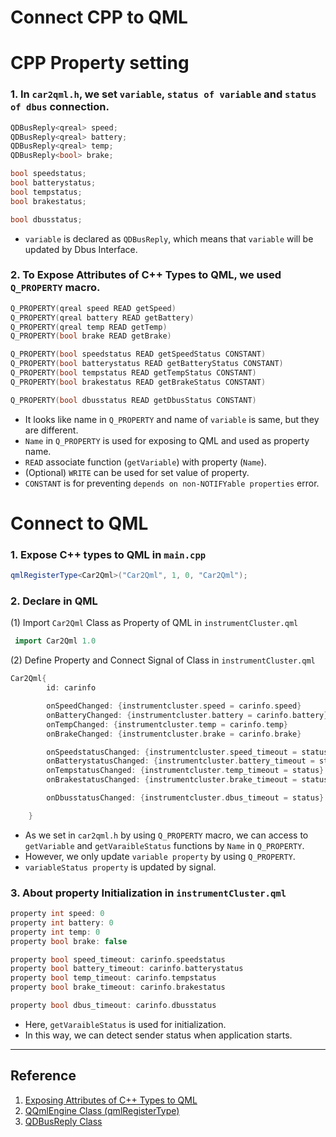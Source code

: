 # Connect CPP to QML

# CPP Property setting

### 1. In `car2qml.h`, we set `variable`, `status of variable` and `status of dbus` connection.

```cpp
QDBusReply<qreal> speed;
QDBusReply<qreal> battery;
QDBusReply<qreal> temp;
QDBusReply<bool> brake;

bool speedstatus;
bool batterystatus;
bool tempstatus;
bool brakestatus;

bool dbusstatus;
```

- `variable` is declared as `QDBusReply`, which means that `variable` will be updated by Dbus Interface.

 

### 2. To Expose Attributes of C++ Types to QML, we used `Q_PROPERTY` macro.

```cpp
Q_PROPERTY(qreal speed READ getSpeed)
Q_PROPERTY(qreal battery READ getBattery)
Q_PROPERTY(qreal temp READ getTemp)
Q_PROPERTY(bool brake READ getBrake)

Q_PROPERTY(bool speedstatus READ getSpeedStatus CONSTANT)
Q_PROPERTY(bool batterystatus READ getBatteryStatus CONSTANT)
Q_PROPERTY(bool tempstatus READ getTempStatus CONSTANT)
Q_PROPERTY(bool brakestatus READ getBrakeStatus CONSTANT)

Q_PROPERTY(bool dbusstatus READ getDbusStatus CONSTANT)
```

- It looks like name in `Q_PROPERTY` and name of `variable` is same, but they are different.
- `Name` in `Q_PROPERTY` is used for exposing to QML and used as property name.
- `READ` associate function (`getVariable`) with property (`Name`).
- (Optional) `WRITE` can be used for set value of property.
- `CONSTANT` is for preventing `depends on non-NOTIFYable properties` error.

 

# Connect to QML

### 1. Expose C++ types to QML in `main.cpp`

```cpp
qmlRegisterType<Car2Qml>("Car2Qml", 1, 0, "Car2Qml");
```

### 2. Declare in QML

(1) Import `Car2Qml` Class as Property of QML in `instrumentCluster.qml`

```cpp
 import Car2Qml 1.0
```

(2) Define Property and Connect Signal of Class in `instrumentCluster.qml`

```cpp
Car2Qml{
        id: carinfo

        onSpeedChanged: {instrumentcluster.speed = carinfo.speed}
        onBatteryChanged: {instrumentcluster.battery = carinfo.battery}
        onTempChanged: {instrumentcluster.temp = carinfo.temp}
        onBrakeChanged: {instrumentcluster.brake = carinfo.brake}

        onSpeedstatusChanged: {instrumentcluster.speed_timeout = status}
        onBatterystatusChanged: {instrumentcluster.battery_timeout = status}
        onTempstatusChanged: {instrumentcluster.temp_timeout = status}
        onBrakestatusChanged: {instrumentcluster.brake_timeout = status}

        onDbusstatusChanged: {instrumentcluster.dbus_timeout = status}

    }
```

- As we set in `car2qml.h` by using `Q_PROPERTY` macro, we can access to `getVariable` and `getVaraibleStatus` functions by `Name` in `Q_PROPERTY`.
- However, we only update `variable property` by using `Q_PROPERTY`.
- `variableStatus property` is updated by signal.

### 3. About property Initialization  in `instrumentCluster.qml`

```cpp
property int speed: 0
property int battery: 0
property int temp: 0
property bool brake: false

property bool speed_timeout: carinfo.speedstatus
property bool battery_timeout: carinfo.batterystatus
property bool temp_timeout: carinfo.tempstatus
property bool brake_timeout: carinfo.brakestatus

property bool dbus_timeout: carinfo.dbusstatus
```

- Here, `getVaraibleStatus` is used for initialization.
- In this way, we can detect sender status when application starts.

---

## **Reference**

1. [Exposing Attributes of C++ Types to QML](https://doc.qt.io/qt-5/qtqml-cppintegration-exposecppattributes.html)
2. [QQmlEngine Class (qmlRegisterType)](https://doc.qt.io/qt-6/qqmlengine.html#qmlRegisterType)
3. [QDBusReply Class](https://doc.qt.io/qt-5/qdbusreply.html)
